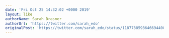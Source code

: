 ```yaml
---
date: 'Fri Oct 25 14:32:02 +0000 2019'
layout: like
authorName: Sarah Drasner
authorUrl: 'https://twitter.com/sarah_edo'
originalPost: 'https://twitter.com/sarah_edo/status/1187738593646694400'
---
```

